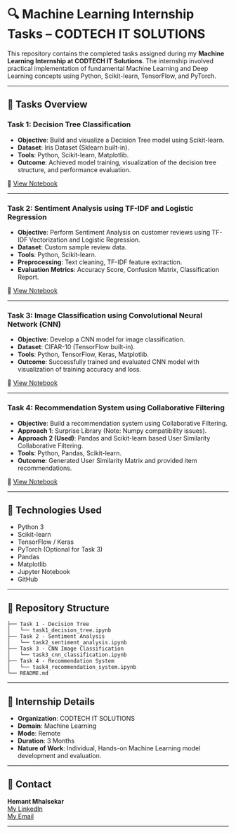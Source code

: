 # 🔍 Machine Learning Internship Tasks – CODTECH IT SOLUTIONS

This repository contains the completed tasks assigned during my **Machine Learning Internship at CODTECH IT Solutions**. The internship involved practical implementation of fundamental Machine Learning and Deep Learning concepts using Python, Scikit-learn, TensorFlow, and PyTorch.

---

## 📌 **Tasks Overview**

### **Task 1: Decision Tree Classification**
- **Objective**: Build and visualize a Decision Tree model using Scikit-learn.
- **Dataset**: Iris Dataset (Sklearn built-in).
- **Tools**: Python, Scikit-learn, Matplotlib.
- **Outcome**: Achieved model training, visualization of the decision tree structure, and performance evaluation.

🔗 [View Notebook](https://github.com/Hemant-Mhalsekar/CODTECH/blob/main/Task%201%20-%20Decision%20Tree/task1_decision_tree.ipynb)

---

### **Task 2: Sentiment Analysis using TF-IDF and Logistic Regression**
- **Objective**: Perform Sentiment Analysis on customer reviews using TF-IDF Vectorization and Logistic Regression.
- **Dataset**: Custom sample review data.
- **Tools**: Python, Scikit-learn.
- **Preprocessing**: Text cleaning, TF-IDF feature extraction.
- **Evaluation Metrics**: Accuracy Score, Confusion Matrix, Classification Report.

🔗 [View Notebook](https://github.com/Hemant-Mhalsekar/CODTECH/blob/main/Task%202%20-%20Sentiment%20Analysis/task2_sentiment_analysis.ipynb)

---

### **Task 3: Image Classification using Convolutional Neural Network (CNN)**
- **Objective**: Develop a CNN model for image classification.
- **Dataset**: CIFAR-10 (TensorFlow built-in).
- **Tools**: Python, TensorFlow, Keras, Matplotlib.
- **Outcome**: Successfully trained and evaluated CNN model with visualization of training accuracy and loss.

🔗 [View Notebook](https://github.com/Hemant-Mhalsekar/CODTECH/blob/main/Task%203%20-%20CNN%20Image%20Classification/task3_cnn_classification.ipynb)

---

### **Task 4: Recommendation System using Collaborative Filtering**
- **Objective**: Build a recommendation system using Collaborative Filtering.
- **Approach 1**: Surprise Library (Note: Numpy compatibility issues).
- **Approach 2 (Used)**: Pandas and Scikit-learn based User Similarity Collaborative Filtering.
- **Tools**: Python, Pandas, Scikit-learn.
- **Outcome**: Generated User Similarity Matrix and provided item recommendations.

🔗 [View Notebook](https://github.com/Hemant-Mhalsekar/CODTECH/blob/main/Task%204%20-%20Recommendation%20System/task4_recommendation_system.ipynb)

---

## 🚀 **Technologies Used**
- Python 3
- Scikit-learn
- TensorFlow / Keras
- PyTorch (Optional for Task 3)
- Pandas
- Matplotlib
- Jupyter Notebook
- GitHub

---

## 📁 **Repository Structure**

```
├── Task 1 - Decision Tree
│   └── task1_decision_tree.ipynb
├── Task 2 - Sentiment Analysis
│   └── task2_sentiment_analysis.ipynb
├── Task 3 - CNN Image Classification
│   └── task3_cnn_classification.ipynb
├── Task 4 - Recommendation System
│   └── task4_recommendation_system.ipynb
└── README.md
```

---

## 📌 **Internship Details**
- **Organization**: CODTECH IT SOLUTIONS
- **Domain**: Machine Learning
- **Mode**: Remote
- **Duration**: 3 Months
- **Nature of Work**: Individual, Hands-on Machine Learning model development and evaluation.

---

## 🤝 **Contact**
**Hemant Mhalsekar**  
[My LinkedIn](https://www.linkedin.com/in/hemant-mhalsekar-464a50244)  
[My Email](mailto:hemantmhalsekar1@gmail.com)

---

